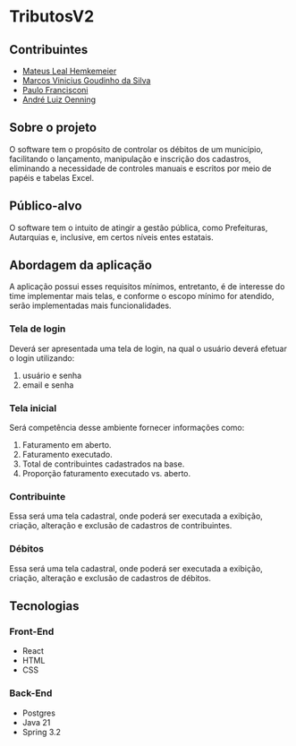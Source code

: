 # TributosV2

## Contribuintes
* [Mateus Leal Hemkemeier](https://github.com/Mateuslh)
* [Marcos Vinicius Goudinho da Silva](https://github.com/marcosgoudinho)
* [Paulo Francisconi](https://github.com/pauloFrancisconi)
* [André Luiz Oenning](https://github.com/AndreLuizOenning)

## Sobre o projeto
O software tem o propósito de controlar os débitos de um município, facilitando o lançamento, manipulação e inscrição
dos cadastros, eliminando a necessidade de controles manuais e escritos por meio de papéis e tabelas Excel.

## Público-alvo
O software tem o intuito de atingir a gestão pública, como Prefeituras, Autarquias e, inclusive, em certos níveis entes
estatais.

## Abordagem da aplicação
A aplicação possui esses requisitos mínimos, entretanto, é de interesse do time implementar mais telas, e conforme o escopo
mínimo for atendido, serão implementadas mais funcionalidades.

### Tela de login
Deverá ser apresentada uma tela de login, na qual o usuário deverá efetuar o login utilizando:
1. usuário e senha
2. email e senha

### Tela inicial
Será competência desse ambiente fornecer informações como:
1. Faturamento em aberto.
2. Faturamento executado.
3. Total de contribuintes cadastrados na base.
4. Proporção faturamento executado vs. aberto.

### Contribuinte
Essa será uma tela cadastral, onde poderá ser executada a exibição, criação, alteração e exclusão de cadastros de
contribuintes.

### Débitos
Essa será uma tela cadastral, onde poderá ser executada a exibição, criação, alteração e exclusão de cadastros de
débitos.

## Tecnologias
### Front-End
* React
* HTML
* CSS
### Back-End
* Postgres
* Java 21
* Spring 3.2

